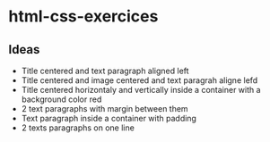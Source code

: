 # html-css-exercices

## Ideas
- Title centered and text paragraph aligned left
- Title centered and image centered and text paragrah aligne lefd
- Title centered horizontaly and vertically inside a container with a background color red
- 2 text paragraphs with margin between them
- Text paragraph inside a container with padding
- 2 texts paragraphs on one line
